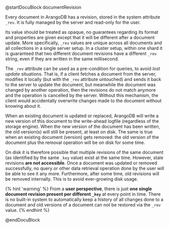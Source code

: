 @startDocuBlock documentRevision

Every document in ArangoDB has a revision, stored in the system attribute
`_rev`. It is fully managed by the server and read-only for the user.

Its value should be treated as opaque, no guarantees regarding its format
and properties are given except that it will be different after a
document update. More specifically, `_rev` values are unique across all
documents and all collections in a single server setup. In a cluster setup,
within one shard it is guaranteed that two different document revisions
have a different `_rev` string, even if they are written in the same
millisecond.

The `_rev` attribute can be used as a pre-condition for queries, to avoid
_lost update_ situations. That is, if a client fetches a document from the server,
modifies it locally (but with the `_rev` attribute untouched) and sends it back
to the server to update the document, but meanwhile the document was changed by
another operation, then the revisions do not match anymore and the operation
is cancelled by the server. Without this mechanism, the client would
accidentally overwrite changes made to the document without knowing about it.

When an existing document is updated or replaced, ArangoDB will write a new
version of this document to the write-ahead logfile (regardless of the
storage engine). When the new version of the document has been written, the
old version(s) will still be present, at least on disk. The same is true when
an existing document (version) gets removed: the old version of the document
plus the removal operation will be on disk for some time.

On disk it is therefore possible that multiple revisions of the same document
(as identified by the same `_key` value) exist at the same time. However,
stale revisions **are not accessible**. Once a document was updated or removed
successfully, no query or other data retrieval operation done by the user
will be able to see it any more. Furthermore, after some time, old revisions
will be removed internally. This is to avoid ever-growing disk usage.

{% hint 'warning' %}
From a **user perspective**, there is just **one single document revision
present per different `_key`** at every point in time. There is no built-in
system to automatically keep a history of all changes done to a document
and old versions of a document can not be restored via the `_rev` value.
{% endhint %}

@endDocuBlock
